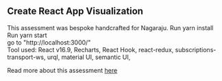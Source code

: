 ## Create React App Visualization

This assessment was bespoke handcrafted for Nagaraju.
Run yarn install <br/>
Run yarn start<br/>
go to "http://localhost:3000/"
<br/>
Tool used: React v16.9, Recharts, React Hook, react-redux, subscriptions-transport-ws, urql, material UI, semantic UI,

Read more about this assessment [here](https://react.eogresources.com)